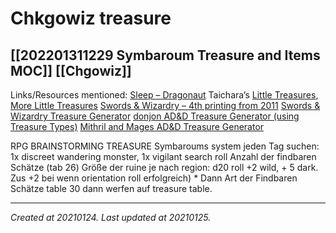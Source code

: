 # Chkgowiz treasure
 [[202201311229 Symbaroum Treasure and  Items MOC]] [[Chgowiz]] 
---



Links/Resources mentioned:
[Sleep – Dragonaut](https://youtube.com/watch?v=2-FjO3E8K-E)
Taichara’s [Little Treasures](https://drive.google.com/open?id=18X7D5CbRTJNvxlOjCwmCtYYXn64pyDhl), [More Little Treasures](https://drive.google.com/open?id=0B1VavK8dIZUzOEZIR2pfbjZpNmc)
[Swords & Wizardry – 4th printing from 2011](http://drivethrurpg.com/product/62346/Swords--Wizardry-Core-Rules)
[Swords & Wizardry Treasure Generator](http://foont.net/swords-and-wizardry/tools/)
[donjon AD&D Treasure Generator (using Treasure Types)](https://donjon.bin.sh/adnd/treasure/)
[Mithril and Mages AD&D Treasure Generator](https://mithrilandmages.com/utilities/1ETreasure.php)

RPG BRAINSTORMING TREASURE
Symbaroums system
jeden Tag suchen: 1x discreet wandering monster, 1x vigilant search roll
Anzahl der findbaren Schätze (tab 26) Größe der ruine je nach region: d20 roll +2 wild, + 5 dark. Zus +2 bei wenn orientation roll erfolgreich)
\* Dann Art der Findbaren Schätze table 30 dann werfen auf treasure table.

---

_Created at 20210124._
_Last updated at 20210125._



